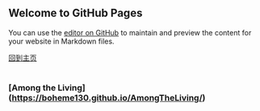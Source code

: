## Welcome to GitHub Pages

You can use the [editor on GitHub](https://github.com/Boheme130/PsyCop/edit/gh-pages/index.md) to maintain and preview the content for your website in Markdown files.

[回到主页](https://boheme130.github.io/Fiction.git.io/)
<br>
<br>

### [Among the Living] (https://boheme130.github.io/AmongTheLiving/)
